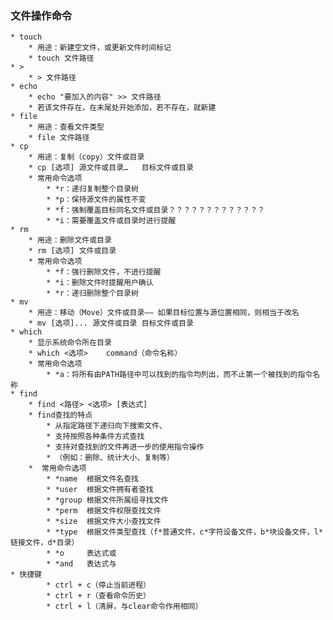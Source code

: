 ### 文件操作命令

	* touch
		* 用途：新建空文件，或更新文件时间标记
		* touch	文件路径
	* > 
		* > 文件路径
	* echo 
		* echo "要加入的内容" >> 文件路径
		* 若该文件存在，在末尾处开始添加，若不存在，就新建
	* file
		* 用途：查看文件类型
		* file 文件路径
	* cp
		* 用途：复制（copy）文件或目录
		* cp [选项] 源文件或目录…   目标文件或目录
		* 常用命令选项
			* *r：递归复制整个目录树
			* *p：保持源文件的属性不变
			* *f：强制覆盖目标同名文件或目录？？？？？？？？？？？？？
			* *i：需要覆盖文件或目录时进行提醒
	* rm
		* 用途：删除文件或目录
		* rm [选项] 文件或目录
		* 常用命令选项
			* *f：强行删除文件，不进行提醒
			* *i：删除文件时提醒用户确认
			* *r：递归删除整个目录树
	* mv
		* 用途：移动（Move）文件或目录—— 如果目标位置与源位置相同，则相当于改名
		* mv [选项]... 源文件或目录 目标文件或目录
	* which
		* 显示系统命令所在目录
		* which	<选项>	command（命令名称）
		* 常用命令选项
			* *a：将所有由PATH路径中可以找到的指令均列出，而不止第一个被找到的指令名称
	* find
		* find <路径> <选项> [表达式]
		* find查找的特点
			* 从指定路径下递归向下搜索文件、
			* 支持按照各种条件方式查找
			* 支持对查找到的文件再进一步的使用指令操作
			* （例如：删除、统计大小、复制等）
		*  常用命令选项
			* *name	 根据文件名查找
			* *user	 根据文件拥有者查找
			* *group 根据文件所属组寻找文件
			* *perm	 根据文件权限查找文件
			* *size	 根据文件大小查找文件
			* *type	 根据文件类型查找（f*普通文件，c*字符设备文件，b*块设备文件，l*链接文件，d*目录）
			* *o	 表达式或
			* *and	 表达式与
	* 快捷键
			* ctrl + c（停止当前进程）
			* ctrl + r（查看命令历史）
			* ctrl + l（清屏，与clear命令作用相同）